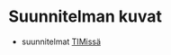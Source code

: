 # Suunnitelman kuvat

- suunnitelmat [TIMissä](https://tim.jyu.fi/view/kurssit/tie/ohj2/2022k/ht/tealjapa)
